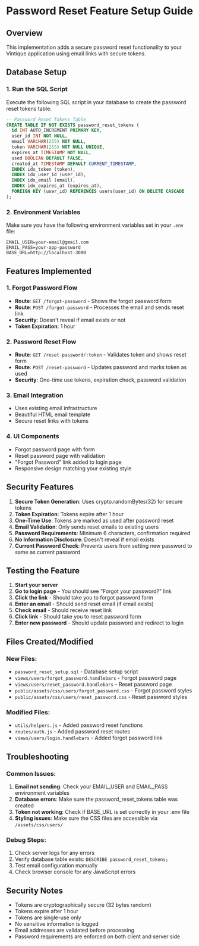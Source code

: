 # Password Reset Feature Setup Guide

## Overview
This implementation adds a secure password reset functionality to your Vintique application using email links with secure tokens.

## Database Setup

### 1. Run the SQL Script
Execute the following SQL script in your database to create the password reset tokens table:

```sql
-- Password Reset Tokens Table
CREATE TABLE IF NOT EXISTS password_reset_tokens (
  id INT AUTO_INCREMENT PRIMARY KEY,
  user_id INT NOT NULL,
  email VARCHAR(255) NOT NULL,
  token VARCHAR(255) NOT NULL UNIQUE,
  expires_at TIMESTAMP NOT NULL,
  used BOOLEAN DEFAULT FALSE,
  created_at TIMESTAMP DEFAULT CURRENT_TIMESTAMP,
  INDEX idx_token (token),
  INDEX idx_user_id (user_id),
  INDEX idx_email (email),
  INDEX idx_expires_at (expires_at),
  FOREIGN KEY (user_id) REFERENCES users(user_id) ON DELETE CASCADE
);
```

### 2. Environment Variables
Make sure you have the following environment variables set in your `.env` file:

```
EMAIL_USER=your-email@gmail.com
EMAIL_PASS=your-app-password
BASE_URL=http://localhost:3000
```

## Features Implemented

### 1. Forgot Password Flow
- **Route**: `GET /forgot-password` - Shows the forgot password form
- **Route**: `POST /forgot-password` - Processes the email and sends reset link
- **Security**: Doesn't reveal if email exists or not
- **Token Expiration**: 1 hour

### 2. Password Reset Flow
- **Route**: `GET /reset-password/:token` - Validates token and shows reset form
- **Route**: `POST /reset-password` - Updates password and marks token as used
- **Security**: One-time use tokens, expiration check, password validation

### 3. Email Integration
- Uses existing email infrastructure
- Beautiful HTML email template
- Secure reset links with tokens

### 4. UI Components
- Forgot password page with form
- Reset password page with validation
- "Forgot Password" link added to login page
- Responsive design matching your existing style

## Security Features

1. **Secure Token Generation**: Uses crypto.randomBytes(32) for secure tokens
2. **Token Expiration**: Tokens expire after 1 hour
3. **One-Time Use**: Tokens are marked as used after password reset
4. **Email Validation**: Only sends reset emails to existing users
5. **Password Requirements**: Minimum 6 characters, confirmation required
6. **No Information Disclosure**: Doesn't reveal if email exists
7. **Current Password Check**: Prevents users from setting new password to same as current password

## Testing the Feature

1. **Start your server**
2. **Go to login page** - You should see "Forgot your password?" link
3. **Click the link** - Should take you to forgot password form
4. **Enter an email** - Should send reset email (if email exists)
5. **Check email** - Should receive reset link
6. **Click link** - Should take you to reset password form
7. **Enter new password** - Should update password and redirect to login

## Files Created/Modified

### New Files:
- `password_reset_setup.sql` - Database setup script
- `views/users/forgot_password.handlebars` - Forgot password page
- `views/users/reset_password.handlebars` - Reset password page
- `public/assets/css/users/forgot_password.css` - Forgot password styles
- `public/assets/css/users/reset_password.css` - Reset password styles

### Modified Files:
- `utils/helpers.js` - Added password reset functions
- `routes/auth.js` - Added password reset routes
- `views/users/login.handlebars` - Added forgot password link

## Troubleshooting

### Common Issues:

1. **Email not sending**: Check your EMAIL_USER and EMAIL_PASS environment variables
2. **Database errors**: Make sure the password_reset_tokens table was created
3. **Token not working**: Check if BASE_URL is set correctly in your .env file
4. **Styling issues**: Make sure the CSS files are accessible via `/assets/css/users/`

### Debug Steps:
1. Check server logs for any errors
2. Verify database table exists: `DESCRIBE password_reset_tokens;`
3. Test email configuration manually
4. Check browser console for any JavaScript errors

## Security Notes

- Tokens are cryptographically secure (32 bytes random)
- Tokens expire after 1 hour
- Tokens are single-use only
- No sensitive information is logged
- Email addresses are validated before processing
- Password requirements are enforced on both client and server side 